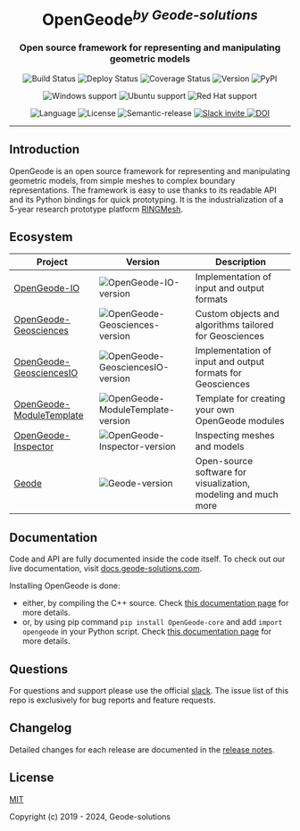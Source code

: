 <h1 align="center">OpenGeode<sup><i>by Geode-solutions</i></sup></h1>
<h3 align="center">Open source framework for representing and manipulating geometric models</h3>

<p align="center">
  <img src="https://github.com/Geode-solutions/OpenGeode/workflows/CI/badge.svg" alt="Build Status">
  <img src="https://github.com/Geode-solutions/OpenGeode/workflows/CD/badge.svg" alt="Deploy Status">
  <img src="https://codecov.io/gh/Geode-solutions/OpenGeode/branch/master/graph/badge.svg" alt="Coverage Status">
  <img src="https://img.shields.io/github/release/Geode-solutions/OpenGeode.svg" alt="Version">
  <img src="https://img.shields.io/pypi/v/opengeode-core" alt="PyPI" >
</p>

<p align="center">
  <img src="https://img.shields.io/static/v1?label=Windows&logo=windows&logoColor=white&message=support&color=success" alt="Windows support">
  <img src="https://img.shields.io/static/v1?label=Ubuntu&logo=Ubuntu&logoColor=white&message=support&color=success" alt="Ubuntu support">
  <img src="https://img.shields.io/static/v1?label=Red%20Hat&logo=Red-Hat&logoColor=white&message=support&color=success" alt="Red Hat support">
</p>

<p align="center">
  <img src="https://img.shields.io/badge/C%2B%2B-11-blue.svg" alt="Language">
  <img src="https://img.shields.io/badge/license-MIT-blue.svg" alt="License">
  <img src="https://img.shields.io/badge/%20%20%F0%9F%93%A6%F0%9F%9A%80-semantic--release-e10079.svg" alt="Semantic-release">
  <a href="https://geode-solutions.com/#slack">
    <img src="https://opengeode-slack-invite.herokuapp.com/badge.svg" alt="Slack invite">
  </a>
  <a href="https://doi.org/10.5281/zenodo.3610370">
    <img src="https://zenodo.org/badge/DOI/10.5281/zenodo.3610370.svg" alt="DOI">
  </a>
</p>

---

## Introduction

OpenGeode is an open source framework for representing and manipulating geometric models, from simple meshes to complex boundary representations. The framework is easy to use thanks to its readable API and its Python bindings for quick prototyping. It is the industrialization of a 5-year research prototype platform [RINGMesh](http://ringmesh.org).

## Ecosystem

| Project                    | Version                             | Description                                                    |
| -------------------------- | ----------------------------------- | -------------------------------------------------------------- |
| [OpenGeode-IO]             | ![OpenGeode-IO-version]             | Implementation of input and output formats                     |
| [OpenGeode-Geosciences]    | ![OpenGeode-Geosciences-version]    | Custom objects and algorithms tailored for Geosciences         |
| [OpenGeode-GeosciencesIO]  | ![OpenGeode-GeosciencesIO-version]  | Implementation of input and output formats for Geosciences     |
| [OpenGeode-ModuleTemplate] | ![OpenGeode-ModuleTemplate-version] | Template for creating your own OpenGeode modules               |
| [OpenGeode-Inspector]      | ![OpenGeode-Inspector-version]      | Inspecting meshes and models                                   |
| [Geode]                    | ![Geode-version]                    | Open-source software for visualization, modeling and much more |

[OpenGeode-IO]: https://github.com/Geode-solutions/OpenGeode-IO
[OpenGeode-IO-version]: https://img.shields.io/github/release/Geode-solutions/OpenGeode-IO.svg
[OpenGeode-Geosciences]: https://github.com/Geode-solutions/OpenGeode-Geosciences
[OpenGeode-Geosciences-version]: https://img.shields.io/github/release/Geode-solutions/OpenGeode-Geosciences.svg
[OpenGeode-GeosciencesIO]: https://github.com/Geode-solutions/OpenGeode-GeosciencesIO
[OpenGeode-GeosciencesIO-version]: https://img.shields.io/github/release/Geode-solutions/OpenGeode-GeosciencesIO.svg
[OpenGeode-Inspector]: https://github.com/Geode-solutions/OpenGeode-Inspector
[OpenGeode-Inspector-version]: https://img.shields.io/github/release/Geode-solutions/OpenGeode-Inspector.svg
[OpenGeode-ModuleTemplate]: https://github.com/Geode-solutions/OpenGeode-ModuleTemplate
[OpenGeode-ModuleTemplate-version]: https://img.shields.io/github/release/Geode-solutions/OpenGeode-ModuleTemplate.svg
[Geode]: https://github.com/Geode-solutions/GeodePackage
[Geode-version]: https://img.shields.io/github/release/Geode-solutions/GeodePackage.svg

## Documentation

Code and API are fully documented inside the code itself.
To check out our live documentation, visit [docs.geode-solutions.com](https://docs.geode-solutions.com).

Installing OpenGeode is done:

- either, by compiling the C++ source. Check [this documentation page](https://docs.geode-solutions.com/guides/how-to-compile) for more details.
- or, by using pip command `pip install OpenGeode-core` and add `import opengeode` in your Python script. Check [this documentation page](https://docs.geode-solutions.com/guides/how-to-use-binding) for more details.

## Questions

For questions and support please use the official [slack](https://opengeode-slack-invite.herokuapp.com). The issue list of this repo is exclusively for bug reports and feature requests.

## Changelog

Detailed changes for each release are documented in the [release notes](https://github.com/Geode-solutions/OpenGeode/releases).

## License

[MIT](https://opensource.org/licenses/MIT)

Copyright (c) 2019 - 2024, Geode-solutions
